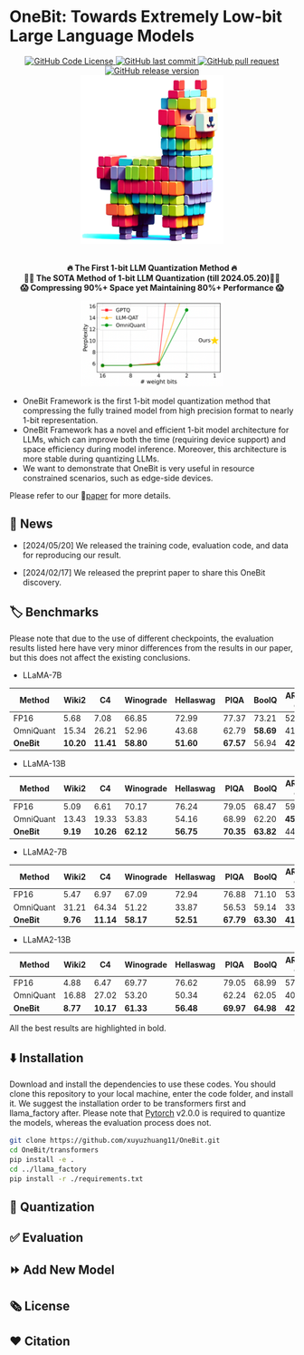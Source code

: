 # OneBit: Towards Extremely Low-bit Large Language Models

<div align="center">
  <a href="LICENSE">
    <img src="https://img.shields.io/github/license/xuyuzhuang11/OneBit" alt="GitHub Code License">
  </a>
  <a href="https://github.com/xuyuzhuang11/OneBit/commits/main">
    <img src="https://img.shields.io/github/last-commit/xuyuzhuang11/OneBit" alt="GitHub last commit">
  </a>
  <a href="https://github.com/xuyuzhuang11/OneBit/pulls">
    <img src="https://img.shields.io/badge/PRs-welcome-blue" alt="GitHub pull request">
  </a>
  <a href="https://github.com/xuyuzhuang11/OneBit">
    <img src="https://img.shields.io/github/v/release/xuyuzhuang11/OneBit" alt="GitHub release version">
  </a>
  <br>
  <img src="imgs/logo.png" style="width: 50%">
</div>

<p align="center">
  <br>
  <strong>🔥 The First 1-bit LLM Quantization Method 🔥</strong>
  <br>
  <strong>👍🏻 The SOTA Method of 1-bit LLM Quantization (till 2024.05.20)👍🏻</strong>
  <br>
  <strong>😱 Compressing 90%+ Space yet Maintaining 80%+ Performance 😱</strong>
  <br>
</p>

<div align="center">
  <img src="imgs/star.png" style="width: 50%;">
</div>

- OneBit Framework is the first 1-bit model quantization method that compressing the fully trained model from high precision format to nearly 1-bit representation.
- OneBit Framework has a novel and efficient 1-bit model architecture for LLMs, which can improve both the time (requiring device support) and space efficiency during model inference. Moreover, this architecture is more stable during quantizing LLMs.
- We want to demonstrate that OneBit is very useful in resource constrained scenarios, such as edge-side devices.

Please refer to our 📃[paper](https://arxiv.org/abs/2402.11295) for more details.

## 📰 News

- [2024/05/20] We released the training code, evaluation code, and data for reproducing our result.

- [2024/02/17] We released the preprint paper to share this OneBit discovery.

## 🏷️ Benchmarks

Please note that due to the use of different checkpoints, the evaluation results listed here have very minor differences from the results in our paper, but this does not affect the existing conclusions.

- LLaMA-7B

| Method | Wiki2 | C4 | Winograde | Hellaswag | PIQA | BoolQ | ARC-e | ARC-c | avg. |
|--------|-------|----|-----------|-----------|------|-------|-------|-------|------|
| FP16 | 5.68 | 7.08 | 66.85 | 72.99 | 77.37 | 73.21 | 52.53 | 41.38 | 64.06 |
| OmniQuant | 15.34 | 26.21 | 52.96 | 43.68 | 62.79 | **58.69** | 41.54 | 29.35 | 48.17 |
| **OneBit** | **10.20** | **11.41** | **58.80** | **51.60** | **67.57** | 56.94 | **42.60** | **30.20** | **51.29** |

- LLaMA-13B

| Method | Wiki2 | C4 | Winograde | Hellaswag | PIQA | BoolQ | ARC-e | ARC-c | avg. |
|--------|-------|----|-----------|-----------|------|-------|-------|-------|------|
| FP16 | 5.09 | 6.61 | 70.17 | 76.24 | 79.05 | 68.47 | 59.85 | 44.54 | 66.39 |
| OmniQuant | 13.43 | 19.33 | 53.83 | 54.16 | 68.99 | 62.20 | **45.50** | 30.38 | 52.51 |
| **OneBit** | **9.19** | **10.26** | **62.12** | **56.75** | **70.35** | **63.82** | 44.57 | **31.83** | **54.91** |

- LLaMA2-7B

| Method | Wiki2 | C4 | Winograde | Hellaswag | PIQA | BoolQ | ARC-e | ARC-c | avg. |
|--------|-------|----|-----------|-----------|------|-------|-------|-------|------|
| FP16 | 5.47 | 6.97 | 67.09 | 72.94 | 76.88 | 71.10 | 53.58 | 40.61 | 63.70 |
| OmniQuant | 31.21 | 64.34 | 51.22 | 33.87 | 56.53 | 59.14 | 33.63 | 24.32 | 43.12 |
| **OneBit** | **9.76** | **11.14** | **58.17** | **52.51** | **67.79** | **63.30** | **41.67** | **29.35** | **52.13** |

- LLaMA2-13B

| Method | Wiki2 | C4 | Winograde | Hellaswag | PIQA | BoolQ | ARC-e | ARC-c | avg. |
|--------|-------|----|-----------|-----------|------|-------|-------|-------|------|
| FP16 | 4.88 | 6.47 | 69.77 | 76.62 | 79.05 | 68.99 | 57.95 | 44.20 | 66.10 |
| OmniQuant | 16.88 | 27.02 | 53.20 | 50.34 | 62.24 | 62.05 | 40.66 | 29.61 | 49.68 |
| **OneBit** | **8.77** | **10.17** | **61.33** | **56.48** | **69.97** | **64.98** | **42.85** | **33.79** | **54.90** |

All the best results are highlighted in bold.

## ⬇️ Installation

Download and install the dependencies to use these codes. You should clone this repository to your local machine, enter the code folder, and install it. We suggest the installation order to be transformers first and llama_factory after. Please note that [Pytorch](https://pytorch.org/) v2.0.0 is required to quantize the models, whereas the evaluation process does not.

```bash
git clone https://github.com/xuyuzhuang11/OneBit.git
cd OneBit/transformers
pip install -e .
cd ../llama_factory
pip install -r ./requirements.txt
```

## 🏁 Quantization

## ✅ Evaluation

## ⏩ Add New Model

## 🗞 License

## ❤️ Citation